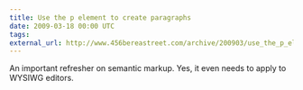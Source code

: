 ```yaml
---
title: Use the p element to create paragraphs
date: 2009-03-18 00:00 UTC
tags:
external_url: http://www.456bereastreet.com/archive/200903/use_the_p_element_to_create_paragraphs/
---
```


An important refresher on semantic markup.  Yes, it even needs to apply to WYSIWG editors.
